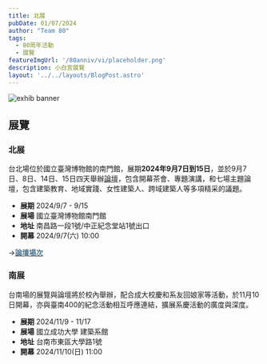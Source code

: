 ```yaml
---
title: 北展
pubDate: 01/07/2024
author: "Team 80"
tags:
  - 80周年活動
  - 展覽
featureImgUrl: '/80anniv/vi/placeholder.png'
description: 小白宮展覽
layout: '../../layouts/BlogPost.astro'
---
```

![exhib banner](/80anniv/vi/main.png)

## 展覽

### 北展
台北場位於國立臺灣博物館的南門館，展期**2024年9月7日到15日**，並於9月7日、8日、14日、15日四天舉辦[論壇](/80anniv/blog/events-opening-forum-main/)，包含開幕茶會、專題演講，和七場主題論壇，包含建築教育、地域實踐、女性建築人、跨域建築人等多項精采的議題。

- **展期**  2024/9/7 - 9/15
- **展場**  國立臺灣博物館南門館
- **地址**  南昌路一段1號/中正紀念堂站1號出口
- **開幕**  2024/9/7(六) 10:00


→[<strong style="color: rgb(74, 117, 140);">論壇場次</strong>](/80anniv/blog/events-opening-forum-main/)

### 南展

台南場的展覽與論壇將於校內舉辦，配合成大校慶和系友回娘家等活動，於11月10日開幕，亦與臺南400的紀念活動相互呼應連結，擴展系慶活動的廣度與深度。

- **展期**  2024/11/9 - 11/17
- **展場**  國立成功大學 建築系館
- **地址**  台南市東區大學路1號
- **開幕**  2024/11/10(日) 11:00